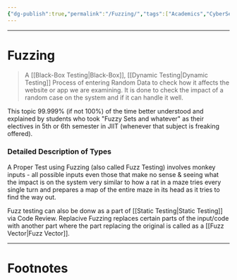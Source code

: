 ```yaml
---
{"dg-publish":true,"permalink":"/Fuzzing/","tags":["Academics","CyberSec","Software-Development"]}
---
```



---
# Fuzzing
> A [[Black-Box Testing\|Black-Box]], [[Dynamic Testing\|Dynamic Testing]] Process of entering Random Data to check how it affects the website or app we are examining. It is done to check the impact of a random case on the system and if it can handle it well.

This topic 99.999% (if not 100%) of the time better understood and explained by students who took "Fuzzy Sets and whatever" as their electives in 5th or 6th semester in JIIT (whenever that subject is freaking offered).

### Detailed Description of Types
A Proper Test using Fuzzing (also called Fuzz Testing) involves monkey inputs - all possible inputs even those that make no sense & seeing what the impact is on the system very similar to how a rat in a maze tries every single turn and prepares a map of the entire maze in its head as it tries to find the way out.

Fuzz testing can also be donw as a part of [[Static Testing\|Static Testing]] via Code Review.
Replacive Fuzzing replaces certain parts of the input/code with another part where the part replacing the original is called as a [[Fuzz Vector\|Fuzz Vector]].

---
# Footnotes